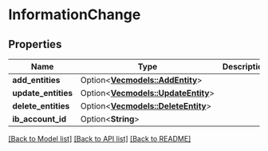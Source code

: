 # InformationChange

## Properties

Name | Type | Description | Notes
------------ | ------------- | ------------- | -------------
**add_entities** | Option<[**Vec<models::AddEntity>**](AddEntity.md)> |  | [optional]
**update_entities** | Option<[**Vec<models::UpdateEntity>**](UpdateEntity.md)> |  | [optional]
**delete_entities** | Option<[**Vec<models::DeleteEntity>**](DeleteEntity.md)> |  | [optional]
**ib_account_id** | Option<**String**> |  | [optional]

[[Back to Model list]](../README.md#documentation-for-models) [[Back to API list]](../README.md#documentation-for-api-endpoints) [[Back to README]](../README.md)


